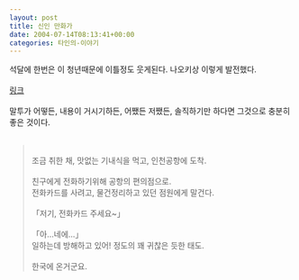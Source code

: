 ```yaml
---
layout: post
title: 신인 만화가
date: 2004-07-14T08:13:41+00:00
categories: 타인의-이야기
---
```

석달에 한번은 이 청년때문에 이틀정도 웃게된다. 나오키상 이렇게 발전했다.<br /><br /><a href=http://www.naokis.net/gul/gul.htm>링크</a><br /><br />말투가 어떻든, 내용이 거시기하든, 어쨌든 저쨌든, 솔직하기만 하다면 그것으로 충분히 좋은 것이다.<br /><br />

<blockquote><br />조금 취한 채, 맛없는 기내식을 먹고, 인천공항에 도착.<br /><br />친구에게 전화하기위해 공항의 편의점으로.<br />전화카드를 사려고, 물건정리하고 있던 점원에게 말건다.<br /><br />「저기, 전화카드 주세요~」<br /><br />「아...네에...」<br />일하는데 방해하고 있어! 정도의 꽤 귀찮은 듯한 태도.<br /><br />한국에 온거군요.<br /></blockquote>
